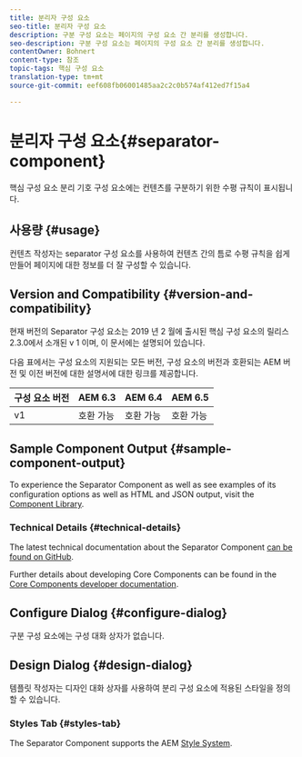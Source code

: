 ```yaml
---
title: 분리자 구성 요소
seo-title: 분리자 구성 요소
description: 구분 구성 요소는 페이지의 구성 요소 간 분리를 생성합니다.
seo-description: 구분 구성 요소는 페이지의 구성 요소 간 분리를 생성합니다.
contentOwner: Bohnert
content-type: 참조
topic-tags: 핵심 구성 요소
translation-type: tm+mt
source-git-commit: eef608fb06001485aa2c2c0b574af412ed7f15a4

---
```



# 분리자 구성 요소{#separator-component}

핵심 구성 요소 분리 기호 구성 요소에는 컨텐츠를 구분하기 위한 수평 규칙이 표시됩니다.

## 사용량 {#usage}

컨텐츠 작성자는 separator 구성 요소를 사용하여 컨텐츠 간의 틈로 수평 규칙을 쉽게 만들어 페이지에 대한 정보를 더 잘 구성할 수 있습니다.

## Version and Compatibility {#version-and-compatibility}

현재 버전의 Separator 구성 요소는 2019 년 2 월에 출시된 핵심 구성 요소의 릴리스 2.3.0에서 소개된 v 1 이며, 이 문서에는 설명되어 있습니다.

다음 표에서는 구성 요소의 지원되는 모든 버전, 구성 요소의 버전과 호환되는 AEM 버전 및 이전 버전에 대한 설명서에 대한 링크를 제공합니다.

| 구성 요소 버전 | AEM 6.3 | AEM 6.4 | AEM 6.5 |
|---|---|---|---|
| v1 | 호환 가능 | 호환 가능 | 호환 가능 |

## Sample Component Output {#sample-component-output}

To experience the Separator Component as well as see examples of its configuration options as well as HTML and JSON output, visit the [Component Library](http://opensource.adobe.com/aem-core-wcm-components/library/separator.html).

### Technical Details {#technical-details}

The latest technical documentation about the Separator Component [can be found on GitHub](https://github.com/adobe/aem-core-wcm-components/blob/master/content/src/content/jcr_root/apps/core/wcm/components/separator/v1/separator).

Further details about developing Core Components can be found in the [Core Components developer documentation](developing.md).

## Configure Dialog {#configure-dialog}

구분 구성 요소에는 구성 대화 상자가 없습니다.

## Design Dialog {#design-dialog}

템플릿 작성자는 디자인 대화 상자를 사용하여 분리 구성 요소에 적용된 스타일을 정의할 수 있습니다.

### Styles Tab {#styles-tab}

The Separator Component supports the AEM [Style System](authoring.md#component-styling).
